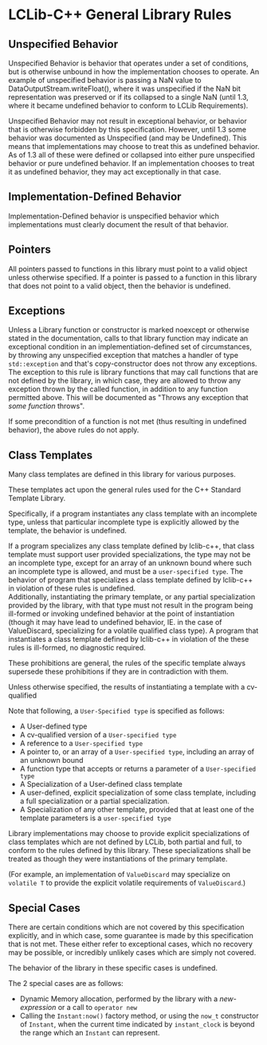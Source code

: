 # LCLib-C++ General Library Rules #

## Unspecified Behavior ##

Unspecified Behavior is behavior that operates under a set of conditions, but is otherwise unbound in how the implementation chooses to operate. An example of unspecified behavior is passing a NaN value to DataOutputStream.writeFloat(), where it was unspecified if the NaN bit representation was preserved or if its collapsed to a single NaN (until 1.3, where it became undefined behavior to conform to LCLib Requirements). 

Unspecified Behavior may not result in exceptional behavior, or behavior that is otherwise forbidden by this specification. However, until 1.3 some behavior was documented as Unspecified (and may be Undefined). This means that implementations may choose to treat this as undefined behavior. As of 1.3 all of these were defined or collapsed into either pure unspecified behavior or pure undefined behavior. If an implementation chooses to treat it as undefined behavior, they may act exceptionally in that case. 

## Implementation-Defined Behavior ##

Implementation-Defined behavior is unspecified behavior which implementations must clearly document the result of that behavior. 

## Pointers ##
All pointers passed to functions in this library must point to a valid object unless otherwise specified. If a pointer is passed to a function in this library that does not point to a valid object, then the behavior is undefined.

## Exceptions ##

Unless a Library function or constructor is marked noexcept or otherwise stated in the documentation, calls to that library function may indicate an exceptional condition in an implementiation-defined set of circumstances, by throwing any unspecified exception that matches a handler of type `std::exception` and that's copy-constructor does not throw any exceptions. 
The exception to this rule is library functions that may call functions that are not defined by the library, in which case, they are allowed to throw any exception thrown by the called function, in addition to any function permitted above. This will be documented as "Throws any exception that *some function* throws". 

If some precondition of a function is not met (thus resulting in undefined behavior), the above rules do not apply. 

## Class Templates ##

Many class templates are defined in this library for various purposes. 

These templates act upon the general rules used for the C++ Standard Template Library. 

Specifically, if a program instantiates any class template with an incomplete type, unless that particular incomplete type is explicitly allowed by the template, the behavior is undefined. 

If a program specializes any class template defined by lclib-c++, that class template must support user provided specializations, the type may not be an incomplete type, except for an array of an unknown bound where such an incomplete type is allowed, and must be a `user-specified type`. The behavior of program that specializes a class template defined by lclib-c++ in violation of these rules is undefined.  
 Additionally, instantiating the primary template, or any partial specialization provided by the library, with that type must not result in the program being ill-formed or invoking undefined behavior at the point of instantiation (though it may have lead to undefined behavior, IE. in the case of ValueDiscard, specializing for a volatile qualified class type). A program that instantiates a class template defined by lclib-c++ in violation of the these rules is ill-formed, no diagnostic required. 

These prohibitions are general, the rules of the specific template always supersede these prohibitions if they are in contradiction with them. 

Unless otherwise specified, the results of instantiating a template with a cv-qualified

Note that following, a `User-Specified type` is specified as follows:

* A User-defined type
* A cv-qualified version of a `User-specified type`
* A reference to a `User-specified type`
* A pointer to, or an array of a `User-specified type`, including an array of an unknown bound
* A function type that accepts or returns a parameter of a `User-specified type`
* A Specialization of a User-defined class template
* A user-defined, explicit specialization of some class template, including a full specialization or a partial specialization.
* A Specialization of any other template, provided that at least one of the template parameters is a `user-specified type`

Library implementations may choose to provide explicit specializations of class templates which are not defined by LCLib, both partial and full, to conform to the rules defined by this library. These specializations shall be treated as though they were instantiations of the primary template. 

(For example, an implementation of `ValueDiscard` may specialize on `volatile T` to provide the explicit volatile requirements of `ValueDiscard`.) 

## Special Cases ##

There are certain conditions which are not covered by this specification explicitly, and in which case, some guarantee is made by this specification that is not met. 
These either refer to exceptional cases, which no recovery may be possible, or incredibly unlikely cases which are simply not covered. 

The behavior of the library in these specific cases is undefined. 

The 2 special cases are as follows:

* Dynamic Memory allocation, performed by the library with a *new-expression* or a call to `operator new`
* Calling the `Instant:now()` factory method, or using the `now_t` constructor of `Instant`, when the current time indicated by `instant_clock` is beyond the range which an `Instant` can represent. 

